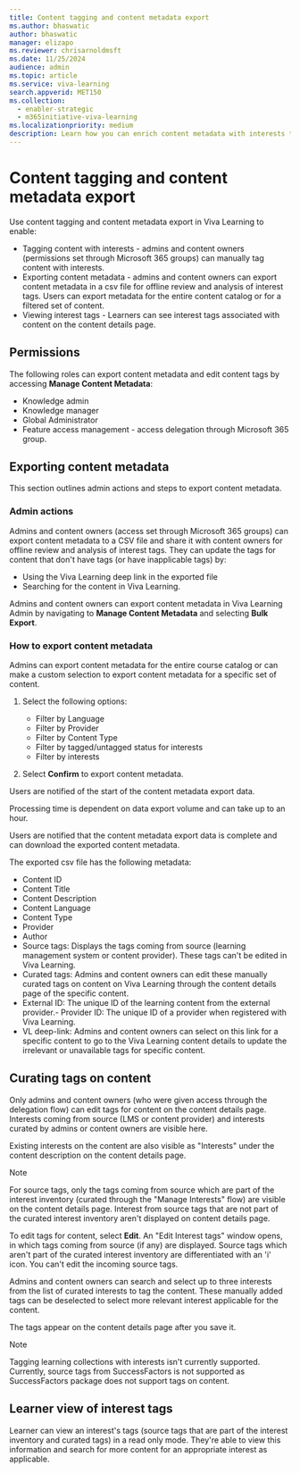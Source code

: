 ```yaml
---
title: Content tagging and content metadata export  
ms.author: bhaswatic
author: bhaswatic
manager: elizapo
ms.reviewer: chrisarnoldmsft
ms.date: 11/25/2024
audience: admin
ms.topic: article
ms.service: viva-learning
search.appverid: MET150
ms.collection:
  - enabler-strategic
  - m365initiative-viva-learning
ms.localizationpriority: medium
description: Learn how you can enrich content metadata with interests to provide better content recommendations and search relevance for learners.
---
```


# Content tagging and content metadata export

Use content tagging and content metadata export in Viva Learning to enable:  

- Tagging content with interests - admins and content owners (permissions set through Microsoft 365
groups) can manually tag content with interests.
- Exporting content metadata - admins and content owners can export content metadata in
a csv file for offline review and analysis of interest tags. Users can export metadata for the entire
content catalog or for a filtered set of content.
- Viewing interest tags - Learners can see interest tags associated with content on the content details page.

## Permissions

The following roles can export content metadata and edit content tags by accessing **Manage Content Metadata**:

- Knowledge admin
- Knowledge manager  
- Global Administrator
- Feature access management - access delegation through Microsoft 365 group.

## Exporting content metadata

This section outlines admin actions and steps to export content metadata.

### Admin actions

Admins and content owners (access set through Microsoft 365 groups) can export content metadata to a CSV file and share it with content owners for offline review and analysis of interest tags. They can update the tags for content that don't have tags (or have inapplicable tags) by:
- Using the Viva Learning deep link in the exported file 
- Searching for the content in Viva Learning.

Admins and content owners can export content metadata in Viva Learning Admin by navigating to **Manage Content Metadata** and selecting **Bulk Export**.

### How to export content metadata

Admins can export content metadata for the entire course catalog or can make a custom selection to export content metadata for a specific set of content.

1. Select the following options:

    - Filter by Language
    - Filter by Provider
    - Filter by Content Type
    - Filter by tagged/untagged status for interests
    - Filter by interests

2. Select **Confirm** to export content metadata.

Users are notified of the start of the content metadata export data.

Processing time is dependent on data export volume and can take up to an hour.

Users are notified that the content metadata export data is complete and can download the exported content metadata.

The exported csv file has the following metadata:

- Content ID
- Content Title
- Content Description
- Content Language
- Content Type
- Provider
- Author
- Source tags: Displays the tags coming from source (learning management system or content provider). These tags can't be edited in Viva Learning.
- Curated tags: Admins and content owners can edit these manually curated tags on content on Viva Learning through the content details page of the specific content.
- External ID:  The unique ID of the learning content from the external provider.- Provider ID: The unique ID of a provider when registered with Viva Learning.
- VL deep-link: Admins and content owners can select on this link for a specific content to go to the Viva Learning content details to update the irrelevant or unavailable tags for specific content.

## Curating tags on content

Only admins and content owners (who were given access through the delegation flow) can edit tags for content on the content details page. Interests coming from source (LMS or content provider) and interests curated by admins or content owners are visible here. 

Existing interests on the content are also visible as "Interests" under the content description on the content details page.

> [!NOTE]
> For source tags, only the tags coming from source which are part of the interest inventory (curated through the "Manage Interests" flow) are visible on the content details page. Interest from source tags that are not part of the curated interest inventory aren't displayed on content details page.

To edit tags for content, select **Edit**. An "Edit Interest tags" window opens, in which tags coming from source (if any) are displayed. Source tags which aren't part of the curated interest inventory are differentiated with an 'i' icon. You can't edit the incoming source tags. 

Admins and content owners can search and select up to three interests from the list of curated interests to tag the content. These manually added tags can be deselected to select more relevant interest applicable for the content.

The tags appear on the content details page after you save it.

> [!NOTE]
> Tagging learning collections with interests isn't currently supported. Currently, source tags from SuccessFactors is not supported as SuccessFactors package does not support tags on content.
## Learner view of interest tags

Learner can view an interest's tags (source tags that are part of the interest inventory and curated tags) in a read only mode.
They're able to view this information and search for more content for an appropriate interest as applicable.
